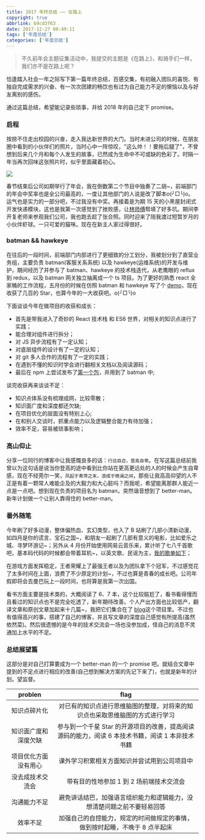 ```yaml
---
title: 2017 年终总结 —— 在路上
copyright: true
abbrlink: b9cd3f63
date: 2017-12-27 00:49:11
tags: ['年度总结']
categories: ['年度总结']
---
```


> 不久前年会主题征集活动中，我提交的主题是《在路上》，和骑手们一样，我们亦不是在路上呢？

<!--more-->

恰逢踏入社会一年之际写下第一篇年终总结，百感交集，有初融入团队的喜悦、有独自完成需求的兴奋、有一次次团建的畅饮也有过为自己能力不足的懊恼以及与好友离别的感伤。

通过这篇总结，希望能记录些琐事，并给 2018 年的自己定下 promise。

### 启程

按捺不住走出校园的兴奋，走入我达新世界的大门。当时未进公司的时候，在朋友圈中看到的小伙伴们的照片，当时心中一阵惊叹，"这么帅！！要拖后腿了"，不曾想到后来几个月和每个人发生的故事，已然成为生命中不可或缺的色彩了。时隔一年当再次回味这张照片时，似乎里面藏着初心。

![](http://oqhtscus0.bkt.clouddn.com/dd07286ed73f1c2f6091521254b9abf5.jpg-300)

春节结束后公司如期举行了年会，我在倒数第二个节目中独奏了二胡~，前端部门的年会中奖率也是全公司最高的，一度让其他部门的人说是改了脚本o(╯□╰)o。运气也是实力的一部分吧，不过我没有中奖。再接着是为期 15 天的小黑屋封闭式开发快递模块，这也是我第一次感觉到了挫败感，让[林师傅](http://blog.5udou.cn/)帮填了好多坑。期间李开复老师来参观我们公司，我也跑去趁了张合照。同时迎来了陪我渡过短暂岁月的小伙伴虾球。一只可爱的猫咪。现在在新主人家过得很好。

### batman && hawkeye

在往后的一段时间，前端部门内部进行了更细致的分工划分，我被划分到了直营业务组，主要负责 batman(客服关系系统) 以及 hawkeye(运维系统)的开发与维护，期间经历了并参与了 batman、hawkeye 的技术栈迭代，从老鹰眼的 reflux 到 redux，以及 batman 网关独立抽离成一个 ts 项目。为了更好的熟悉 react 全家桶的工作流程，五月份的时候在仿照 batman 和 hawkeye 写了个 [demo](https://github.com/MuYunyun/reactSPA)，现在收获了几百的 Star，也算今年的一大收获吧。o(╯□╰)o

下面谈谈今年在做项目的收获和成长：

* 首先是带我进入了奇妙的 React 技术栈 和 ES6 世界，对相关的知识点进行了实践；
* 能合理对组件进行拆分；
* 对 JS 异步流程有了一定认知；
* 对底层组件的设计有了一定的认知；
* 对 git 多人合作的流程有了一定的实践；
* 在遇到不懂的知识时学会进行翻相关文档以及阅读源码；
* 最后在 npm 上尝试发布了[第一个包](https://github.com/MuYunyun/diana)，并用到了 batman 中;

谈完收获再来谈谈不足：

* 知识点体系没有梳理成网，比较零散；
* 知识面广度和深度都还欠缺;
* 在项目优化的层面没有特别上心;
* 在和别人交谈时，抓重点能力以及逻辑整合能力有待加强；
* 效率不足，容易被琐事影响；

### 高山仰止

分享一位同行的博客中让我感慨良多的话：`行远自迩，登高自卑`。在写这篇总结前我曾以为这句话是说当你登高的途中看到比你站在更高更远处的人的时候会产生自卑感，现在不经莞尔一笑，`风起于青萍之末，浪成于微澜之间`，那些让我高高仰望的人不正是有着一颗常人难能企及的大毅力和大心脏吗？而我呢，希望能离那群人能近一点是一点吧。想到现在负责的项目名为 batman，突然谐音想到了 better-man。新年计划做一个让别人靠得住的 better-man。

### 番外随笔

今年刷了好多动漫，整体偏热血、玄幻类型，也入了 B 站刷了几部小清新动漫，如四月是你的谎言、宝石之国~，和朋友一起刷了几部有意义的电影，比如爱乐之城、寻梦环游记~；另外从 4 月份开始使用网易云音乐来，累计听了七八千首歌吧，基本码代码的时候都会带着耳机~，以英文歌、民谣为主，[我的歌单如下](https://music.163.com/#/user/home?id=472504060)；

在游戏方面发挥稳定，王者荣耀上了最强王者以及为团队拿下个冠军，不过感觉花了太多时间在上面，浪费了不少原定的计划~，不过也算是青春的成长吧。公司年假即将会去曼巴玩上一段时间，也将算是我第一次出国。

看书方面主要是技术类的，大概阅读了 6、7 本，这个比较尴尬了，看书看得慢而且看过的知识点也不是完全吃透了，新年期待改善。个人产出方面也比较低产，翻译文章和原创文章加起来十几篇~，我把它们集合在了 [blog](https://github.com/MuYunyun/blog)这个项目里。不过也有值得高兴的事，搭建了自己的博客，并且写文章的深度自己感觉有所提高(虽然依然菜)。然后很遗憾的是今年的技术交流会一场也没参加成，怪自己的消息不灵通加上水平的不足。

### 总结展望篇

这部分是对自己打算要成为一个 better-man 的一个 promise 吧。就结合文章中提到的不足点进行相应的改善(自己想到解决方案的先记下来了)，也就是新年的计划。望监督。

| problen | flag |
| :-: | :-: |
|知识点碎片化|对已有的知识点进行思维脑图的整理，对将来的知识点也采取思维脑图的方式进行学习|
|知识面广度和深度欠缺|参与到一个千星 Star 的开源项目的改善，提高阅读源码的能力，阅读 6 本技术书籍，阅读 1 本非技术书籍|
|项目优化方面没有用心|课外学习积累相关方面知识并尝试用到公司项目中|
|没去成技术交流会|带有目的性地参加 1 到 2 场前端技术交流会|
|沟通能力不足|避免讲话结巴，加强语言组织能力和逻辑能力，没想清楚问题之前不要轻易回答|
|效率不足|加强自己的自控能力，规定的时间做规定的事情，做到按时起睡，不晚于 8 点半起床|

